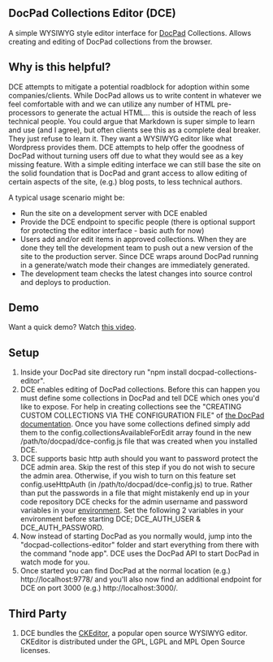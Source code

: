## DocPad Collections Editor (DCE) ##

A simple WYSIWYG style editor interface for [DocPad][1] Collections. Allows creating and editing of DocPad collections from the browser.

## Why is this helpful? ##

DCE attempts to mitigate a potential roadblock for adoption within some companies/clients.  While DocPad allows us to write content in whatever we feel comfortable with and we can utilize any number of HTML pre-processors to generate the actual HTML... this is outside the reach of less technical people.  You could argue that Markdown is super simple to learn and use (and I agree), but often clients see this as a complete deal breaker.  They just refuse to learn it.  They want a WYSIWYG editor like what Wordpress provides them.  DCE attempts to help offer the goodness of DocPad without turning users off due to what they would see as a key missing feature.  With a simple editing interface we can still base the site on the solid foundation that is DocPad and grant access to allow editing of certain aspects of the site, (e.g.) blog posts, to less technical authors.

A typical usage scenario might be:

 - Run the site on a development server with DCE enabled
 - Provide the DCE endpoint to specific people (there is optional support for protecting the editor interface - basic auth for now)
 - Users add and/or edit items in approved collections.  When they are done they tell the development team to push out a new version of the site to the production server.  Since DCE wraps around DocPad running in a generate/watch mode their changes are immediately generated.
 - The development team checks the latest changes into source control and deploys to production.

## Demo ##

Want a quick demo?  Watch [this video][2].

## Setup ##

 1. Inside your DocPad site directory run "npm install docpad-collections-editor".
 2. DCE enables editing of DocPad collections.  Before this can happen you must define some collections in DocPad and tell DCE which ones you'd like to expose.  For help in creating collections see the "CREATING CUSTOM COLLECTIONS VIA THE CONFIGURATION FILE" of [the DocPad documentation][3].  Once you have some collections defined simply add them to the config.collectionsAvailableForEdit array found in the new /path/to/docpad/dce-config.js file that was created when you installed DCE.
 3. DCE supports basic http auth should you want to password protect the DCE admin area.  Skip the rest of this step if you do not wish to secure the admin area.  Otherwise, if you wish to turn on this feature set config.useHttpAuth (in /path/to/docpad/dce-config.js) to true.  Rather than put the passwords in a file that might mistakenly end up in your code repository DCE checks for the admin username and password variables in your [environment][5].  Set the following 2 variables in your environment before starting DCE; DCE_AUTH_USER & DCE_AUTH_PASSWORD.
 4. Now instead of starting DocPad as you normally would, jump into the "docpad-collections-editor" folder and start everything from there with the command "node app".  DCE uses the DocPad API to start DocPad in watch mode for you.
 5. Once started you can find DocPad at the normal location (e.g.) http://localhost:9778/ and you'll also now find an additional endpoint for DCE on port 3000 (e.g.) http://localhost:3000/.

## Third Party ##

 1. DCE bundles the [CKEditor][4], a popular open source WYSIWYG editor.  CKEditor is distributed under the GPL, LGPL and MPL Open Source licenses.


  [1]: http://docpad.org/
  [2]: http://youtu.be/sWDkw-aj5zc
  [3]: http://docpad.org/docs/begin
  [4]: http://ckeditor.com/
  [5]: http://www.cyberciti.biz/faq/set-environment-variable-linux/